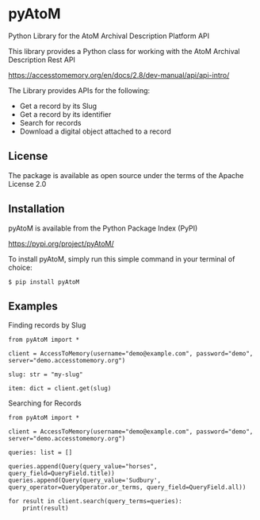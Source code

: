 # pyAtoM

Python Library for the AtoM Archival Description Platform API

This library provides a Python class for working with the AtoM Archival Description Rest API

https://accesstomemory.org/en/docs/2.8/dev-manual/api/api-intro/

The Library provides APIs for the following:

* Get a record by its Slug
* Get a record by its identifier
* Search for records
* Download a digital object attached to a record


## License

The package is available as open source under the terms of the Apache License 2.0


## Installation

pyAtoM is available from the Python Package Index (PyPI)

https://pypi.org/project/pyAtoM/

To install pyAtoM, simply run this simple command in your terminal of choice:


    $ pip install pyAtoM


## Examples

Finding records by Slug


    from pyAtoM import *

    client = AccessToMemory(username="demo@example.com", password="demo", server="demo.accesstomemory.org")

    slug: str = "my-slug"

    item: dict = client.get(slug)


Searching for Records


    from pyAtoM import *

    client = AccessToMemory(username="demo@example.com", password="demo", server="demo.accesstomemory.org")

    queries: list = []

    queries.append(Query(query_value="horses", query_field=QueryField.title))
    queries.append(Query(query_value='Sudbury', query_operator=QueryOperator.or_terms, query_field=QueryField.all))

    for result in client.search(query_terms=queries):
        print(result)


